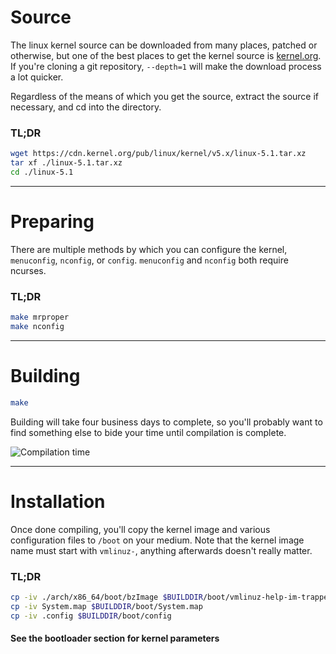 # Source

The linux kernel source can be downloaded from many places, patched or otherwise, but one of the best places to get the kernel source is
[kernel.org](https://kernel.org/). If you're cloning a git repository, `--depth=1` will make the download process a lot quicker.

Regardless of the means of which you get the source, extract the source if necessary, and cd into the directory.

### TL;DR

```sh
wget https://cdn.kernel.org/pub/linux/kernel/v5.x/linux-5.1.tar.xz
tar xf ./linux-5.1.tar.xz
cd ./linux-5.1
```

---

# Preparing

There are multiple methods by which you can configure the kernel, `menuconfig`, `nconfig`, or `config`.
`menuconfig` and `nconfig` both require ncurses.

### TL;DR

```sh
make mrproper
make nconfig
```

---

# Building

```sh
make
```

Building will take four business days to complete, so you'll probably want to find something else to bide your time until compilation
is complete.

![Compilation time](https://imgs.xkcd.com/comics/compiling.png)

---

# Installation

Once done compiling, you'll copy the kernel image and various configuration files to `/boot` on your medium. Note that the kernel image name must start with `vmlinuz-`, anything afterwards doesn't really matter.

### TL;DR

```sh
cp -iv ./arch/x86_64/boot/bzImage $BUILDDIR/boot/vmlinuz-help-im-trapped-inside-this-machine
cp -iv System.map $BUILDDIR/boot/System.map
cp -iv .config $BUILDDIR/boot/config
```

#### See the bootloader section for kernel parameters
